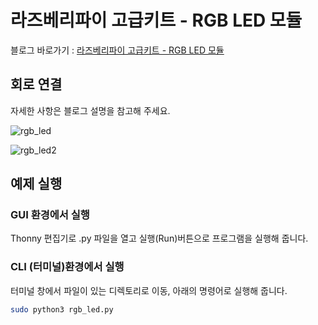 # 라즈베리파이 고급키트 - RGB LED 모듈

블로그 바로가기 : [라즈베리파이 고급키트 - RGB LED 모듈](https://blog.naver.com/elepartsblog/221504611388)  

## 회로 연결  

자세한 사항은 블로그 설명을 참고해 주세요.  

![rgb_led](https://blogfiles.pstatic.net/MjAxOTA0MDNfMTY5/MDAxNTU0Mjc4Mzc5Njc2.szjY2EdJf7oR8U7ffp6uH4LLihp5PfytvkZvkn9z39gg.AuahOqKYFw4eYR-5VO7bmFQOTgboxumMUEj3hMCWfqwg.PNG.elepartsblog/1.PNG?type=w2)

![rgb_led2](https://blogfiles.pstatic.net/MjAxOTA0MDNfMjky/MDAxNTU0Mjc4Nzc4OTE2.NnBoz2HF74ANnZcEGm_85XBqrdf1mcH6Qye8ySBZDUMg.GUjtz195pypSHnM3SXg7JcTvGAZSS-2adp2pZDfaFXcg.JPEG.elepartsblog/RGB.jpg?type=w2)

## 예제 실행  

### GUI 환경에서 실행  

Thonny 편집기로 .py 파일을 열고 실행(Run)버튼으로 프로그램을 실행해 줍니다.  

### CLI (터미널)환경에서 실행  

터미널 창에서 파일이 있는 디렉토리로 이동, 아래의 명령어로 실행해 줍니다.  

```bash
sudo python3 rgb_led.py
```
